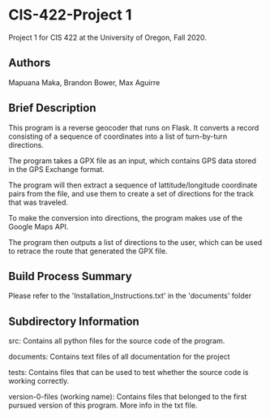 # CIS-422-Project 1

Project 1 for CIS 422 at the University of Oregon, Fall 2020.

## Authors

Mapuana Maka, Brandon Bower, Max Aguirre

## Brief Description

This program is a reverse geocoder that runs on Flask. It converts a record consisting of a sequence of coordinates into a list of turn-by-turn directions.

The program takes a GPX file as an input, which contains GPS data stored in the GPS Exchange format.

The program will then extract a sequence of lattitude/longitude coordinate pairs from the file, and use them to create a set of directions for the track that was traveled.

To make the conversion into directions, the program makes use of the Google Maps API.

The program then outputs a list of directions to the user, which can be used to retrace the route that generated the GPX file.

## Build Process Summary

Please refer to the 'Installation_Instructions.txt' in the 'documents' folder

## Subdirectory Information

src: Contains all python files for the source code of the program.

documents: Contains text files of all documentation for the project

tests: Contains files that can be used to test whether the source code is working correctly.

version-0-files (working name): Contains files that belonged to the first pursued version of this program. More info in the txt file.